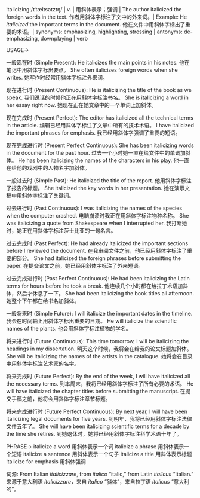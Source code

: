 italicizing:/ɪˈtælɪsaɪzɪŋ/ | v. | 用斜体表示；强调 |  The author italicized the foreign words in the text. 作者用斜体字标注了文中的外来词。|  Example: He *italicized* the important terms in the document. 他在文件中用斜体字标出了重要的术语。| synonyms: emphasizing, highlighting, stressing | antonyms: de-emphasizing, downplaying | verb

USAGE->

一般现在时 (Simple Present):
He italicizes the main points in his notes.  他在笔记中用斜体字标出要点。
She often italicizes foreign words when she writes. 她写作时经常用斜体字标注外来词。

现在进行时 (Present Continuous):
He is italicizing the title of the book as we speak.  我们说话的时候他正在用斜体字标注书名。
She is italicizing a word in her essay right now. 她现在正在她文章中的一个单词上加斜体。

现在完成时 (Present Perfect):
The editor has italicized all the technical terms in the article. 编辑已经用斜体字标注了文章中所有的技术术语。
I have italicized the important phrases for emphasis. 我已经用斜体字强调了重要的短语。

现在完成进行时 (Present Perfect Continuous):
She has been italicizing words in the document for the past hour. 过去一个小时她一直在给文件中的单词加斜体。
He has been italicizing the names of the characters in his play. 他一直在给他的戏剧中的人物名字加斜体。

一般过去时 (Simple Past):
He italicized the title of the report. 他用斜体字标注了报告的标题。
She italicized the key words in her presentation. 她在演示文稿中用斜体字标注了关键词。


过去进行时 (Past Continuous):
I was italicizing the names of the species when the computer crashed. 电脑崩溃时我正在用斜体字标注物种名称。
She was italicizing a quote from Shakespeare when I interrupted her. 我打断她时，她正在用斜体字标注莎士比亚的一句名言。

过去完成时 (Past Perfect):
He had already italicized the important sections before I reviewed the document. 在我审阅文件之前，他已经用斜体字标注了重要的部分。
She had italicized the foreign phrases before submitting the paper. 在提交论文之前，她已经用斜体字标注了外来短语。

过去完成进行时 (Past Perfect Continuous):
He had been italicizing the Latin terms for hours before he took a break.  他连续几个小时都在给拉丁术语加斜体，然后才休息了一下。
She had been italicizing the book titles all afternoon. 她整个下午都在给书名加斜体。

一般将来时 (Simple Future):
I will italicize the important dates in the timeline. 我会在时间轴上用斜体字标出重要的日期。
He will italicize the scientific names of the plants. 他会用斜体字标注植物的学名。

将来进行时 (Future Continuous):
This time tomorrow, I will be italicizing the headings in my dissertation. 明天这个时候，我将会在给我的论文标题加斜体。
She will be italicizing the names of the artists in the catalogue. 她将会在目录中用斜体字标注艺术家的名字。

将来完成时 (Future Perfect):
By the end of the week, I will have italicized all the necessary terms. 到本周末，我将已经用斜体字标注了所有必要的术语。
He will have italicized the chapter titles before submitting the manuscript. 在提交手稿之前，他将会用斜体字标注章节标题。


将来完成进行时 (Future Perfect Continuous):
By next year, I will have been italicizing legal documents for five years. 到明年，我将已经用斜体字标注法律文件五年了。
She will have been italicizing scientific terms for a decade by the time she retires. 到她退休时，她将已经用斜体字标注科学术语十年了。

PHRASE->
italicize a word  用斜体表示一个词
italicize a phrase  用斜体表示一个短语
italicize a sentence  用斜体表示一个句子
italicize a title 用斜体表示标题
italicize for emphasis  用斜体强调


词源: From Italian *italicizzare*, from *italico* “italic,” from Latin *italicus* “Italian.”  来源于意大利语 *italicizzare*，来自 *italico* “斜体”，来自拉丁语 *italicus* “意大利的”。
